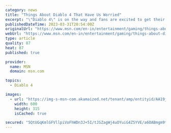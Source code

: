 ```yaml
---
category: news
title: "Things About Diablo 4 That Have Us Worried"
excerpt: "\"Diablo 4\" is on the way and fans are excited to get their hands on the next entry in the iconic series. Based on critical reactions to the beta, things are looking good so far with the game receiving ..."
publishedDateTime: 2023-03-31T20:54:00Z
originalUrl: "https://www.msn.com/en-in/entertainment/gaming/things-about-diablo-4-that-have-us-worried/ar-AA19jLJz"
webUrl: "https://www.msn.com/en-in/entertainment/gaming/things-about-diablo-4-that-have-us-worried/ar-AA19jLJz"
type: article
quality: 87
heat: 87
published: true

provider:
  name: MSN
  domain: msn.com

topics:
  - Diablo 4

images:
  - url: "https://img-s-msn-com.akamaized.net/tenant/amp/entityid/AA19jsKA.img?h=315&w=600&m=6&q=60&o=t&l=f&f=jpg"
    width: 600
    height: 315
    isCached: true

secured: "5QtUGqKmlGFVllpiVoFhWDn3J+5I/tJSZagWj4uOYuiG4Z5YVE/a6OABmgm9tqw6SvcKH35Y6yIKuz7BWaW6ysiLbKZdmVQcSCtJItgSuQklwnzR0NWxkrEdbXl35XJuFqWIp0xHRVtMd/G4073eQFnKgRJDo8L1YaUwV44I2wjjbUYA0fYpQLD6yLIehhAcSLxgFhcaUTt0bt8Ct5j82tM3igpnTqEsNRuIsNTj8AGGhfOtLlhVXxjJHfWeKp74sS45nOtytv0bMeKZueJyqoftynDKlqfx84JwOKHH6oIkhPC7r5I4fgpS5mdU9yEJqusmWoKim/lpKjRuwoUchOqTtgKZSK/Vso3z00Kc9gQ=;mX7W8LN9K8zCERQqzVdfvg=="
---
```


